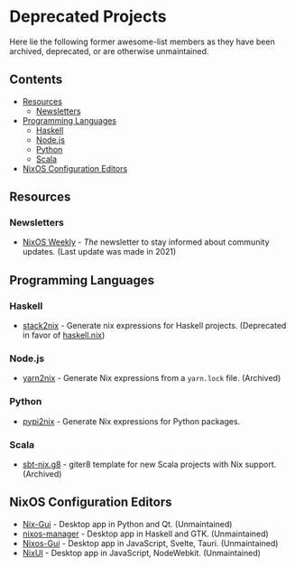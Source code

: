 # Deprecated Projects

Here lie the following former awesome-list members as they have been archived, deprecated, or are otherwise unmaintained.

## Contents

* [Resources](#resources)
    * [Newsletters](#newsletters)
* [Programming Languages](#programming-languages)
    * [Haskell](#haskell)
    * [Node.js](#nodejs)
    * [Python](#python)
    * [Scala](#scala)
* [NixOS Configuration Editors](#nixos-configuration-editors)

## Resources

### Newsletters

* [NixOS Weekly](https://weekly.nixos.org/) - *The* newsletter to stay informed about community updates. (Last update was made in 2021)

## Programming Languages

### Haskell

* [stack2nix](https://github.com/input-output-hk/stack2nix) - Generate nix expressions for Haskell projects. (Deprecated in favor of [haskell.nix](https://github.com/input-output-hk/haskell.nix))

### Node.js

* [yarn2nix](https://github.com/nix-community/yarn2nix) - Generate Nix expressions from a `yarn.lock` file. (Archived)

### Python

* [pypi2nix](https://github.com/nix-community/pypi2nix) - Generate Nix expressions for Python packages.

### Scala

* [sbt-nix.g8](https://github.com/gvolpe/sbt-nix.g8) - giter8 template for new Scala projects with Nix support. (Archived)

## NixOS Configuration Editors

* [Nix-Gui](https://github.com/nix-gui/nix-gui) - Desktop app in Python and Qt. (Unmaintained)
* [nixos-manager](https://github.com/pmiddend/nixos-manager) - Desktop app in Haskell and GTK. (Unmaintained)
* [Nixos-Gui](https://github.com/Celestialme/Nixos-Gui) - Desktop app in JavaScript, Svelte, Tauri. (Unmaintained)
* [NixUI](https://github.com/matejc/nixui) - Desktop app in JavaScript, NodeWebkit. (Unmaintained)
